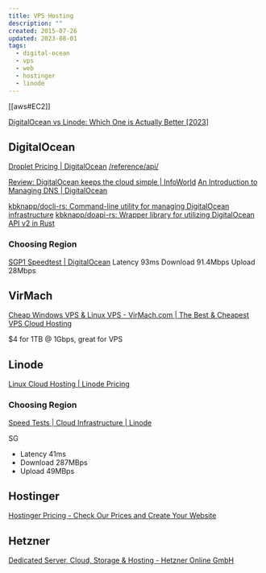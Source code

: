 ```yaml
---
title: VPS Hosting
description: ""
created: 2015-07-26
updated: 2023-08-01
tags:
  - digital-ocean
  - vps
  - web
  - hostinger
  - linode
---
```


[[aws#EC2]]

[DigitalOcean vs Linode: Which One is Actually Better [2023]](https://www.websiteplanet.com/blog/digitalocean-vs-linode/)

## DigitalOcean

[Droplet Pricing | DigitalOcean](https://www.digitalocean.com/pricing/droplets)
[/reference/api/](https://docs.digitalocean.com/documentation/)

[Review: DigitalOcean keeps the cloud simple | InfoWorld](http://www.infoworld.com/article/3155347/cloud-computing/review-digitalocean-keeps-cloud-simple.html)
[An Introduction to Managing DNS | DigitalOcean](https://www.digitalocean.com/community/tutorial_series/an-introduction-to-managing-dns)

[kbknapp/docli-rs: Command-line utility for managing DigitalOcean infrastructure](https://github.com/kbknapp/docli-rs)
[kbknapp/doapi-rs: Wrapper library for utilizing DigitalOcean API v2 in Rust](https://github.com/kbknapp/doapi-rs)

### Choosing Region

[SGP1 Speedtest | DigitalOcean](http://speedtest-sgp1.digitalocean.com/)
Latency 93ms
Download 91.4Mbps
Upload 28Mbps

## VirMach

[Cheap Windows VPS & Linux VPS - VirMach.com | The Best & Cheapest VPS Cloud Hosting](https://virmach.com/)

$4 for 1TB @ 1Gbps, great for VPS

## Linode

[Linux Cloud Hosting | Linode Pricing](https://www.linode.com/pricing/)

### Choosing Region

[Speed Tests | Cloud Infrastructure | Linode](https://www.linode.com/speed-test/)

SG

- Latency 41ms
- Download 287MBps
- Upload 49MBps

## Hostinger

[Hostinger Pricing - Check Our Prices and Create Your Website](https://www.hostinger.com/pricing)

## Hetzner

[Dedicated Server, Cloud, Storage & Hosting - Hetzner Online GmbH](https://www.hetzner.com/)

